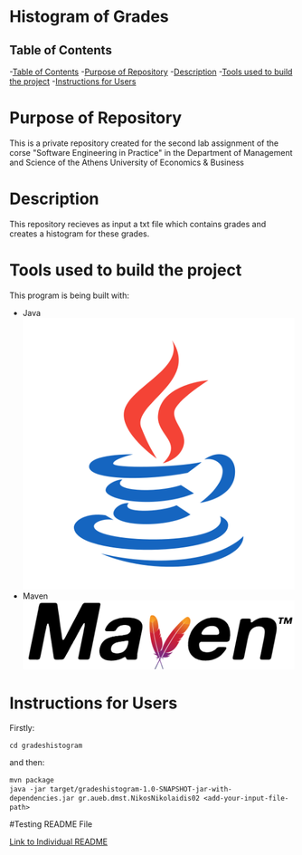 # Histogram of Grades
    
## Table of Contents

-[Table of Contents](#table-of-contents)
    -[Purpose of Repository](#purpose-of-repository)
    -[Description](#description)
    -[Tools used to build the project](#tools-used-to-build-the-project)
    -[Instructions for Users](#instructions-for-users)



# Purpose of Repository 

This is a private repository created for the second lab assignment of the corse "Software Engineering in Practice" in the Department of Management and Science of the Athens University of Economics & Business

# Description

This repository recieves as input a txt file which contains grades and creates a histogram for these grades.

# Tools used to build the project
This program is being built with:
<ul>
<li>Java</li>
<img src="photos/java_icon.jpg">
<li>Maven</li>
<img src="photos/maven_icon.jpg">
</ul>

# Instructions for Users
Firstly:
```
cd gradeshistogram
```
and then:
```
mvn package
java -jar target/gradeshistogram-1.0-SNAPSHOT-jar-with-dependencies.jar gr.aueb.dmst.NikosNikolaidis02 <add-your-input-file-path>
```

#Testing README File

[Link to Individual README](./unittesting/TestingREADME.md)
